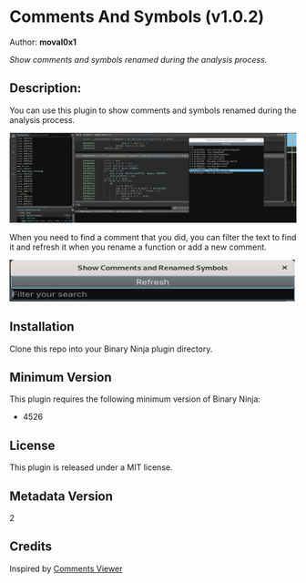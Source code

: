 # Comments And Symbols (v1.0.2)
Author: **moval0x1**

_Show comments and symbols renamed during the analysis process._

## Description:

You can use this plugin to show comments and symbols renamed during the analysis process.

![Comments and Symbols](img/bn-commentsAndSymbols.png)

When you need to find a comment that you did, you can filter the text to find it and refresh it when you rename a function or add a new comment.

![Filter](img/bn-filter.png)

## Installation

Clone this repo into your Binary Ninja plugin directory.


## Minimum Version

This plugin requires the following minimum version of Binary Ninja:

* 4526

## License

This plugin is released under a MIT license.
## Metadata Version

2

## Credits
Inspired by [Comments Viewer](https://github.com/matteyeux/comments-viewer)
